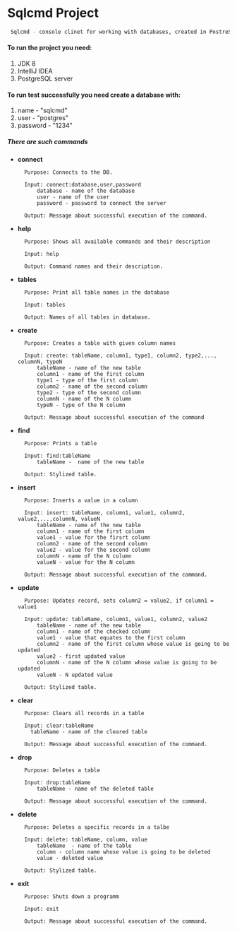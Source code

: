 # Sqlcmd Project
```sh
 Sqlcmd - console clinet for working with databases, created in PostreSql.
```
#### To run the project you need:
1. JDK 8
2. IntelliJ IDEA
3. PostgreSQL server

#### To run test successfully you need create a database with: 
1. name - "sqlcmd"
2. user - "postgres"
3. password - "1234"

##### There are such commands


* **сonnect**

        Purpose: Connects to the DB.

        Input: connect:database,user,password
            database - name of the database
            user - name of the user
            password - password to connect the server

        Output: Message about successful execution of the command.

* **help**

        Purpose: Shows all available commands and their description 

        Input: help

        Output: Command names and their description. 
        
* **tables**

        Purpose: Print all table names in the database

        Input: tables

        Output: Names of all tables in database.
        
* **create**

        Purpose: Creates a table with given column names

        Input: create: tableName, column1, type1, column2, type2,..., columnN, typeN
            tableName - name of the new table
            column1 - name of the first column
            type1 - type of the first column
            column2 - name of the second column
            type2 - type of the second column
            columnN - name of the N column
            typeN - type of the N column

        Output: Message about successful execution of the command

* **find**

        Purpose: Prints a table 

        Input: find:tableName
            tableName -  name of the new table

        Output: Stylized table.
* **insert**

        Purpose: Inserts a value in a column

        Input: insert: tableName, column1, value1, column2, value2,...,columnN, valueN
            tableName - name of the new table
            column1 - name of the first column
            value1 - value for the firsrt column
            column2 - name of the second column
            value2 - value for the second column
            columnN - name of the N column
            valueN - value for the N column

        Output: Message about successful execution of the command.
        
* **update**

        Purpose: Updates record, sets column2 = value2, if column1 = value1

        Input: update: tableName, column1, value1, column2, value2
            tableName - name of the new table
            column1 - name of the checked column
            value1 - value that equates to the first column
            column2 - name of the first column whose value is going to be updated
            value2 - first updated value
            columnN - name of the N column whose value is going to be updated
            valueN - N updated value

        Output: Stylized table.
        
* **clear**

        Purpose: Clears all records in a table

        Input: clear:tableName
          tableName - name of the cleared table
     
        Output: Message about successful execution of the command.
        
* **drop**

        Purpose: Deletes a table

        Input: drop:tableName
            tableName - name of the deleted table

        Output: Message about successful execution of the command.      
         
* **delete**

        Purpose: Deletes a specific records in a talbe

        Input: delete: tableName, column, value
            tableName  - name of the table
            column - column name whose value is going to be deleted
            value - deleted value

        Output: Stylized table. 

* **exit**

        Purpose: Shuts down a programm

        Input: exit

        Output: Message about successful execution of the command.


